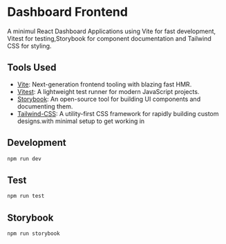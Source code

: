 # Dashboard Frontend

A minimul React Dashboard Applications using Vite for fast development, Vitest for testing,Storybook for component documentation and Tailwind CSS for styling.

## Tools Used

- [Vite](https://vitejs.dev/): Next-generation frontend tooling with blazing fast HMR.
- [Vitest](https://vitest.dev/): A lightweight test runner for modern JavaScript projects.
- [Storybook](https://storybook.js.org/): An open-source tool for building UI components and documenting them.
- [Tailwind-CSS](https://tailwindcss.com/): A utility-first CSS framework for rapidly building custom designs.with minimal setup to get working in

## Development

```sh
npm run dev
```

## Test

```sh
npm run test
```

## Storybook

```sh
npm run storybook
```
